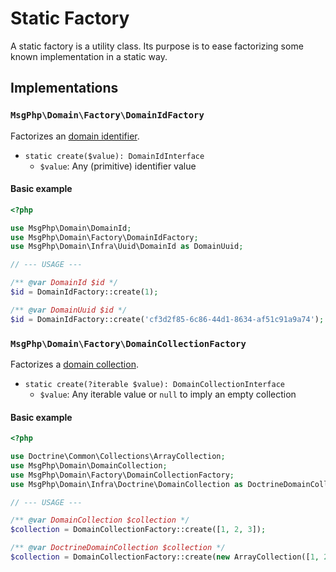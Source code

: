 # Static Factory

A static factory is a utility class. Its purpose is to ease factorizing some known implementation in a static way.

## Implementations

### `MsgPhp\Domain\Factory\DomainIdFactory`

Factorizes an [domain identifier](../identifiers.md).

- `static create($value): DomainIdInterface`
    - `$value`: Any (primitive) identifier value

#### Basic example

```php
<?php

use MsgPhp\Domain\DomainId;
use MsgPhp\Domain\Factory\DomainIdFactory;
use MsgPhp\Domain\Infra\Uuid\DomainId as DomainUuid;

// --- USAGE ---

/** @var DomainId $id */
$id = DomainIdFactory::create(1);

/** @var DomainUuid $id */
$id = DomainIdFactory::create('cf3d2f85-6c86-44d1-8634-af51c91a9a74');
```

### `MsgPhp\Domain\Factory\DomainCollectionFactory`

Factorizes a [domain collection](../collections.md).

- `static create(?iterable $value): DomainCollectionInterface`
    - `$value`: Any iterable value or `null` to imply an empty collection

#### Basic example

```php
<?php

use Doctrine\Common\Collections\ArrayCollection;
use MsgPhp\Domain\DomainCollection;
use MsgPhp\Domain\Factory\DomainCollectionFactory;
use MsgPhp\Domain\Infra\Doctrine\DomainCollection as DoctrineDomainCollection;

// --- USAGE ---

/** @var DomainCollection $collection */
$collection = DomainCollectionFactory::create([1, 2, 3]);

/** @var DoctrineDomainCollection $collection */
$collection = DomainCollectionFactory::create(new ArrayCollection([1, 2, 3]));
```
